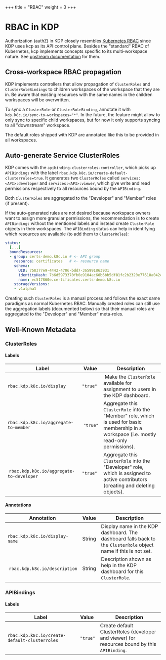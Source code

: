 +++
title = "RBAC"
weight = 3
+++

# RBAC in KDP

Authorization (authZ) in KDP closely resembles
[Kubernetes RBAC](https://kubernetes.io/docs/reference/access-authn-authz/rbac/) since KDP uses kcp
as its API control plane. Besides the "standard" RBAC of Kubernetes, kcp implements concepts specific
to its multi-workspace nature. See
[upstream documentation](https://docs.kcp.io/kcp/v0.22/concepts/authorization/) for them.

## Cross-workspace RBAC propagation

KDP implements controllers that allow propagation of `ClusterRoles` and `ClusterRoleBindings` to
children workspaces of the workspace that they are in. Be aware that existing resources with the same
names in the children workspaces will be overwritten.

To sync a `ClusterRole` or `ClusterRoleBinding`, annotate it with `kdp.k8c.io/sync-to-workspaces="*"`.
In the future, the feature might allow to only sync to specific child workspaces, but for now it only
supports syncing to all "downstream" workspace.

The default roles shipped with KDP are annotated like this to be provided in all workspaces.

## Auto-generate Service ClusterRoles

KDP comes with the `apibinding-clusterroles-controller`, which picks up `APIBindings` with the label
`rbac.kdp.k8c.io/create-default-clusterroles=true`. It generates two `ClusterRoles` called
`services:<API>:developer` and `services:<API>:viewer`, which give write and read permissions
respectively to all resources bound by the `APIBinding`.

Both `ClusterRoles` are aggregated to the "Developer" and "Member" roles (if present).

If the auto-generated rules are not desired because workspace owners want to assign more granular
permissions, the recommendation is to create `APIBindings` without the mentioned labels and instead
create `ClusterRole` objects in their workspaces. The `APIBinding` status can help in identifying
which resources are available (to add them to `ClusterRoles`):

```yaml
status:
  [...]
  boundResources:
  - group: certs-demo.k8c.io # <- API group
    resource: certificates   # <- resource name
    schema:
      UID: 758377e9-4442-4706-bdd7-365991863931
      identityHash: 7b6d5973370fb0e9104ac60b6bb5df81fc2b2320e77618a042c20281274d5a0a
      name: vc517860e.certificates.certs-demo.k8c.io
    storageVersions:
    - v1alpha1
```

Creating such `ClusterRoles` is a manual process and follows the exact same paradigms as normal
Kubernetes RBAC. Manually created roles can still use the aggregation labels (documented below) so
that their manual roles are aggregated to the "Developer" and "Member" meta-roles.

## Well-Known Metadata

### ClusterRoles

#### Labels

| Label                                    | Value      | Description                |
| ---------------------------------------- | ---------- | -------------------------- |
| `rbac.kdp.k8c.io/display`                | `"true"`   | Make the `ClusterRole` available for assignment to users in the KDP dashboard. |
| `rbac.kdp.k8c.io/aggregate-to-member`    | `"true"`   | Aggregate this `ClusterRole` into the "Member" role, which is used for basic membership in a workspace (i.e. mostly read-only permissions). |
| `rbac.kdp.k8c.io/aggregate-to-developer` | `"true"`   | Aggregate this `ClusterRole` into the "Developer" role, which is assigned to active contributors (creating and deleting objects). |

#### Annotations

| Annotation                     | Value      | Description                |
| ------------------------------ | ---------- | -------------------------- |
| `rbac.kdp.k8c.io/display-name` | String     | Display name in the KDP dashboard. The dashboard falls back to the `ClusterRole` object name if this is not set. |
| `rbac.kdp.k8c.io/description`  | String     | Description shown as help in the KDP dashboard for this `ClusterRole`. |

### APIBindings

#### Labels

| Label                                         | Value    | Description                                                                                  |
| --------------------------------------------- | -------- | -------------------------------------------------------------------------------------------- |
| `rbac.kdp.k8c.io/create-default-clusterroles` | `"true"` | Create default ClusterRoles (developer and viewer) for resources bound by this `APIBinding`. |
